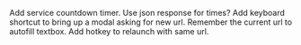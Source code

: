 Add service countdown timer. Use json response for times?
Add keyboard shortcut to bring up a modal asking for new url.
Remember the current url to autofill textbox.
Add hotkey to relaunch with same url.
